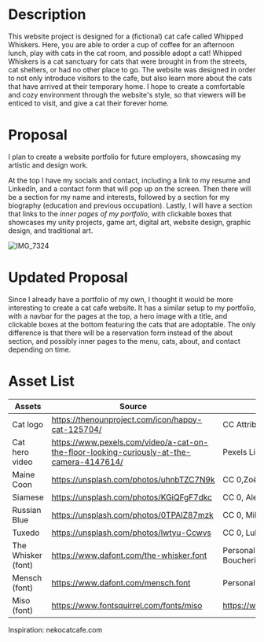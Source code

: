 # Description
This website project is designed for a (fictional) cat cafe called Whipped Whiskers. Here, you are able to order a cup of coffee for an afternoon lunch, play with cats in the cat room, and possible adopt a cat! Whipped Whiskers is a cat sanctuary for cats that were brought in from the streets, cat shelters, or had no other place to go. The website was designed in order to not only introduce visitors to the cafe, but also learn more about the cats that have arrived at their temporary home. I hope to create a comfortable and cozy environment through the website's style, so that viewers will be enticed to visit, and give a cat their forever home.

# Proposal

I plan to create a website portfolio for future employers, showcasing my artistic and design work.

At the top I have my socials and contact, including a link to my resume and LinkedIn, and a contact form that will pop up on the screen. Then there will be a section for my name and interests, followed by a section for my biography (education and previous occupation). Lastly, I will have a section that links to the _inner pages of my portfolio_, with clickable boxes that showcases my unity projects, game art, digital art, website design, graphic design, and traditional art.

![IMG_7324](https://user-images.githubusercontent.com/71570477/156233031-24e3f07c-3927-4c49-99a1-391a7a023de8.jpg)


# Updated Proposal

Since I already have a portfolio of my own, I thought it would be more interesting to create a cat cafe website. It has a similar setup to my portfolio, with a navbar for the pages at the top, a hero image with a title, and clickable boxes at the bottom featuring the cats that are adoptable. The only difference is that there will be a reservation form instead of the about section, and possibly inner pages to the menu, cats, about, and contact depending on time.

# Asset List

|Assets| Source| License |
|--------|--------|--------|
|Cat logo | https://thenounproject.com/icon/happy-cat-125704/|CC Attribute, Matthew Davis|
|Cat hero video| https://www.pexels.com/video/a-cat-on-the-floor-looking-curiously-at-the-camera-4147614/|Pexels License, Natasha Filippovskaya|
|Maine Coon|https://unsplash.com/photos/uhnbTZC7N9k|CC 0,Zoë Gayah Jonker|
|Siamese|https://unsplash.com/photos/KGiQFgF7dkc|CC 0, Alex Meier|
|Russian Blue|https://unsplash.com/photos/0TPAlZ87mzk|CC 0, Milada Vigerova|
|Tuxedo|https://unsplash.com/photos/lwtyu-Ccwvs|CC 0, Luku Muffin|
|The Whisker (font)|https://www.dafont.com/the-whisker.font| Personal Use, Octotype/Thomas Boucherie|
|Mensch (font)|https://www.dafont.com/mensch.font| Personal Use, Eko Bimantara|
|Miso (font)|https://www.fontsquirrel.com/fonts/miso|https://www.fontsquirrel.com/license/Miso|

Inspiration: nekocatcafe.com
